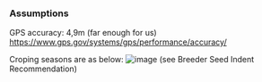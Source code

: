 ### Assumptions

GPS accuracy: 4,9m (far enough for us)  
https://www.gps.gov/systems/gps/performance/accuracy/  

Croping seasons are as below:
![image](https://user-images.githubusercontent.com/92787100/145258221-82660b88-212f-4d45-a83c-38dfcd7a2da7.png)
(see Breeder Seed Indent Recommendation)   

